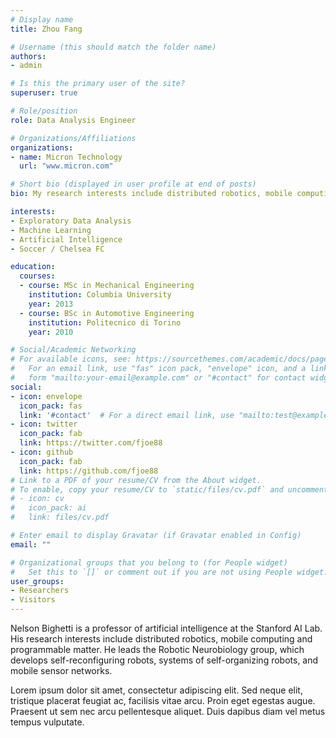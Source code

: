 ```yaml
---
# Display name
title: Zhou Fang

# Username (this should match the folder name)
authors:
- admin

# Is this the primary user of the site?
superuser: true

# Role/position
role: Data Analysis Engineer

# Organizations/Affiliations
organizations:
- name: Micron Technology
  url: "www.micron.com"

# Short bio (displayed in user profile at end of posts)
bio: My research interests include distributed robotics, mobile computing and programmable matter.

interests:
- Exploratory Data Analysis
- Machine Learning
- Artificial Intelligence
- Soccer / Chelsea FC

education:
  courses:
  - course: MSc in Mechanical Engineering
    institution: Columbia University
    year: 2013
  - course: BSc in Automotive Engineering
    institution: Politecnico di Torino
    year: 2010

# Social/Academic Networking
# For available icons, see: https://sourcethemes.com/academic/docs/page-builder/#icons
#   For an email link, use "fas" icon pack, "envelope" icon, and a link in the
#   form "mailto:your-email@example.com" or "#contact" for contact widget.
social:
- icon: envelope
  icon_pack: fas
  link: '#contact'  # For a direct email link, use "mailto:test@example.org".
- icon: twitter
  icon_pack: fab
  link: https://twitter.com/fjoe88
- icon: github
  icon_pack: fab
  link: https://github.com/fjoe88
# Link to a PDF of your resume/CV from the About widget.
# To enable, copy your resume/CV to `static/files/cv.pdf` and uncomment the lines below.
# - icon: cv
#   icon_pack: ai
#   link: files/cv.pdf

# Enter email to display Gravatar (if Gravatar enabled in Config)
email: ""

# Organizational groups that you belong to (for People widget)
#   Set this to `[]` or comment out if you are not using People widget.
user_groups:
- Researchers
- Visitors
---
```


Nelson Bighetti is a professor of artificial intelligence at the Stanford AI Lab. His research interests include distributed robotics, mobile computing and programmable matter. He leads the Robotic Neurobiology group, which develops self-reconfiguring robots, systems of self-organizing robots, and mobile sensor networks.

Lorem ipsum dolor sit amet, consectetur adipiscing elit. Sed neque elit, tristique placerat feugiat ac, facilisis vitae arcu. Proin eget egestas augue. Praesent ut sem nec arcu pellentesque aliquet. Duis dapibus diam vel metus tempus vulputate.
